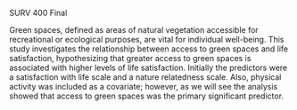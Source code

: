 SURV 400 Final


Green spaces, defined as areas of natural vegetation accessible for recreational or ecological purposes, are vital for individual well-being. This study investigates the relationship between access to green spaces and life satisfaction, hypothesizing that greater access to green spaces is associated with higher levels of life satisfaction. Initially the predictors were a satisfaction with life scale and a nature relatedness scale. Also, physical activity was included as a covariate; however, as we will see the analysis showed that access to green spaces was the primary significant predictor.
